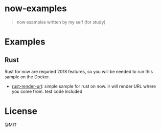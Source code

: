 # now-examples

> now examples written by my self (for study)

# Examples

## Rust

Rust for now are requried 2018 features, so you will be needed to run this sample on the Docker.

- [rust-render-url](/rust-render-url): simple sample for rust on now. Ir will render URL where you come from. test code included

# License

@MIT